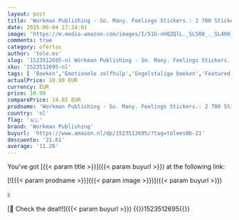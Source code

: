 ```yaml
---
layout: post
title: 'Workman Publishing - So. Many. Feelings Stickers.: 2 700 Stickers for Every Mood'
date: 2025-06-04 17:24:01
image: 'https://m.media-amazon.com/images/I/51G-nHQZQlL._SL500_._SL400_.jpg'
comments: true
category: ofertas
author: 'tole.es'
slug: '1523512695-nl Workman Publishing - So. Many. Feelings Stickers.: 2 700...'
sku: '1523512695-nl'
tags: [ 'Boeken','Emotionele zelfhulp','Engelstalige boeken','Featured Categories','Gezin & lifestyle','Hobbys, kunstnijverheid & huis','Kleurboeken voor volwassenen','Kunst & fotografie','Kunstgeschiedenis','Kunstgeschiedenis in thema & concept','Kunstnijverheid & hobbys','Papier & karton','Puzzels & spellen','Zelfhulp','workman publishing','🇳🇱', ]
actualPrice: 10.99 EUR
currency: EUR
price: 10.99
comparePrice: 14.02 EUR
prodname: 'Workman Publishing - So. Many. Feelings Stickers.: 2 700 Stickers for Every Mood'
country: 'nl'
flag: '🇳🇱'
brand: 'Workman Publishing'
buyurl: 'https://www.amazon.nl/dp/1523512695/?tag=tolees0b-21'
descuento: '21.61'
average: '11.26'
---
```


You've got [{{< param title >}}]({{< param buyurl >}}) at the following link:

[![{{< param prodname >}}]({{< param image >}})]({{< param buyurl >}})

ℹ️:


[🛒 Check the deal!!]({{< param buyurl >}})
{{<world>}}1523512695{{</world>}}
